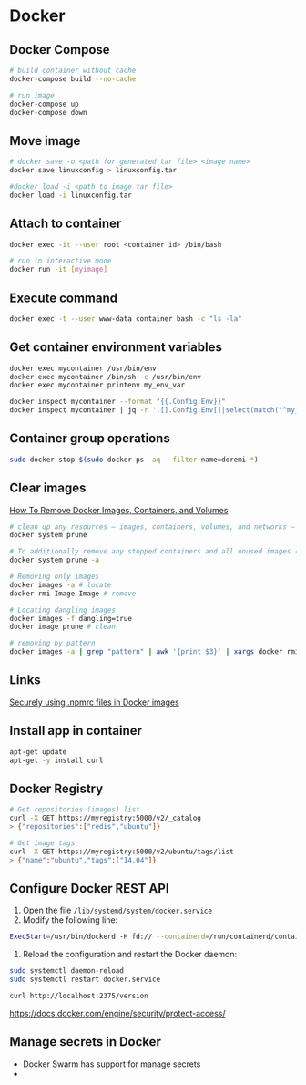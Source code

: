# Docker

## Docker Compose

```bash
# build container without cache
docker-compose build --no-cache

# run image
docker-compose up
docker-compose down
```

## Move image

```bash
# docker save -o <path for generated tar file> <image name>
docker save linuxconfig > linuxconfig.tar

#docker load -i <path to image tar file>
docker load -i linuxconfig.tar
```

## Attach to container

```bash
docker exec -it --user root <container id> /bin/bash

# run in interactive mode
docker run -it [myimage]
```

## Execute command

```bash
docker exec -t --user www-data container bash -c "ls -la"
```

## Get container environment variables

```bash
docker exec mycontainer /usr/bin/env
docker exec mycontainer /bin/sh -c /usr/bin/env
docker exec mycontainer printenv my_env_var

docker inspect mycontainer --format "{{.Config.Env}}"
docker inspect mycontainer | jq -r '.[].Config.Env[]|select(match("^my_env_var"))|.[index("=")+1:]'
```

## Container group operations

```bash
sudo docker stop $(sudo docker ps -aq --filter name=doremi-*)
```

## Clear images

[How To Remove Docker Images, Containers, and Volumes](https://www.digitalocean.com/community/tutorials/how-to-remove-docker-images-containers-and-volumes)

```bash
# clean up any resources — images, containers, volumes, and networks — that are dangling (not associated with a container)
docker system prune

# To additionally remove any stopped containers and all unused images (not just dangling images), add the -a flag to the command:
docker system prune -a

# Removing only images
docker images -a # locate
docker rmi Image Image # remove

# Locating dangling images
docker images -f dangling=true
docker image prune # clean

# removing by pattern
docker images -a | grep "pattern" | awk '{print $3}' | xargs docker rmi
```

## Links

[Securely using .npmrc files in Docker images](https://www.alexandraulsh.com/2018/06/25/docker-npmrc-security/)

## Install app in container

```bash
apt-get update
apt-get -y install curl
```

## Docker Registry

```bash
# Get repositories (images) list
curl -X GET https://myregistry:5000/v2/_catalog
> {"repositories":["redis","ubuntu"]}

# Get image tags
curl -X GET https://myregistry:5000/v2/ubuntu/tags/list
> {"name":"ubuntu","tags":["14.04"]}
```

## Configure Docker REST API

1. Open the file `/lib/systemd/system/docker.service`
1. Modify the following line:

```bash
ExecStart=/usr/bin/dockerd -H fd:// --containerd=/run/containerd/containerd.sock -H tcp://0.0.0.0:2375 --tlsverify --tlscacert=/etc/docker/ssl/ca.pem --tlscert=/etc/docker/ssl/server-cert.pem --tlskey=/etc/docker/ssl/server-key.pem
```

1. Reload the configuration and restart the Docker daemon:

```bash
sudo systemctl daemon-reload
sudo systemctl restart docker.service

curl http://localhost:2375/version
```

https://docs.docker.com/engine/security/protect-access/

## Manage secrets in Docker

* Docker Swarm has support for manage secrets
*